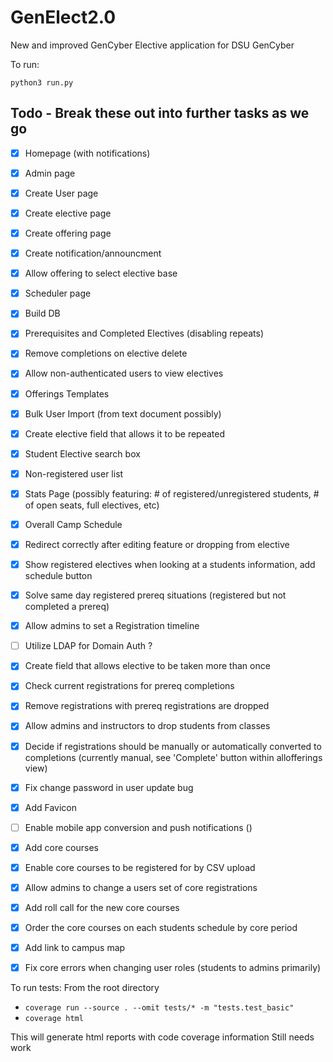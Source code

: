 # GenElect2.0
New and improved GenCyber Elective application for DSU GenCyber

To run:

`python3 run.py`

## Todo - Break these out into further tasks as we go 
- [X] Homepage (with notifications)
- [X] Admin page
- [X] Create User page
- [X] Create elective page
- [X] Create offering page
- [X] Create notification/announcment
- [X] Allow offering to select elective base
- [X] Scheduler page
- [X] Build DB
- [X] Prerequisites and Completed Electives (disabling repeats)
- [X] Remove completions on elective delete
- [X] Allow non-authenticated users to view electives
- [X] Offerings Templates
- [X] Bulk User Import (from text document possibly)
- [X] Create elective field that allows it to be repeated
- [X] Student Elective search box
- [X] Non-registered user list
- [X] Stats Page (possibly featuring: # of registered/unregistered students, # of open seats, full electives, etc)
- [X] Overall Camp Schedule
- [X] Redirect correctly after editing feature or dropping from elective
- [X] Show registered electives when looking at a students information, add schedule button
- [X] Solve same day registered prereq situations (registered but not completed a prereq)
- [X] Allow admins to set a Registration timeline
- [ ] Utilize LDAP for Domain Auth ?
- [X] Create field that allows elective to be taken more than once
- [X] Check current registrations for prereq completions
- [X] Remove registrations with prereq registrations are dropped
- [X] Allow admins and instructors to drop students from classes
- [X] Decide if registrations should be manually or automatically converted to completions (currently manual, see 'Complete' button within allofferings view)
- [X] Fix change password in user update bug
- [X] Add Favicon
- [ ] Enable mobile app conversion and push notifications (<meta name="mobile-web-app-capable" content="yes">)
- [X] Add core courses
- [X] Enable core courses to be registered for by CSV upload
- [X] Allow admins to change a users set of core registrations
- [X] Add roll call for the new core courses
- [X] Order the core courses on each students schedule by core period
- [X] Add link to campus map
- [X] Fix core errors when changing user roles (students to admins primarily)




To run tests:
From the root directory
- `coverage run --source . --omit tests/* -m "tests.test_basic"`
- `coverage html`

This will generate html reports with code coverage information
Still needs work